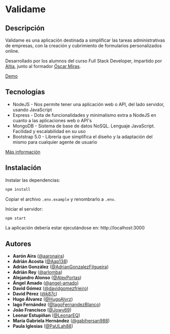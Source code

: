 # Validame

## Descripción


Validame es una aplicación destinada a simplificar las tareas administrativas de empresas, con la creación y cubrimiento de formularios personalizados online.

Desarrollado por los alumnos del curso Full Stack Developer, impartido por [Altia](https://www.altia.es/), junto al formador [Óscar Miras](https://github.com/omiras).

<a href="https://validame.herokuapp.com/" target="_blank">Demo</a>

## Tecnologías

- NodeJS - Nos permite tener una aplicación web o API, del lado servidor, usando JavaScript
- Express - Dota de funcionalidades y minimalismo extra a NodeJS en cuanto a las aplicaciones web o API's
- MongoDB - Sistema de base de datos NoSQL. Lenguaje JavaScript. Facilidad y escalabilidad en su uso
- Bootstrap 5.0 - Librería que simplifica el diseño y la adaptación del mismo para cualquier agente de usuario

[Más información](https://github.com/Formate-con-Altia/valida.me/wiki)

## Instalación

Instalar las dependencias:

```bash
npm install
```

Copiar el archivo `.env.example` y renombrarlo a `.env`.

Iniciar el servidor:

```bash
npm start
```

La aplicación debería estar ejecutándose en: http://localhost:3000

## Autores

- **Aarón Aira** ([@aaronaira](https://github.com/aaronaira))
- **Adrián Acosta** ([@Aap138](https://github.com/Aap138))
- **Adrián González** ([@AdrianGonzalezFilgueira](https://github.com/AdrianGonzalezFilgueira))
- **Adrián Rey** ([@arlomba](https://github.com/arlomba))
- **Alejandro Alonso** ([@AlexPortas](https://github.com/AlexPortas))
- **Ángel Amado** ([@angel-amado](https://github.com/angel-amado))
- **David Gómez** ([@davidgomezfrieiro](https://github.com/davidgomezfrieiro))
- **David Pérez** ([@k87c](https://github.com/k87c))
- **Hugo Álvarez** ([@HugoAlvrz](https://github.com/HugoAlvrz))
- **Iago Fernández** ([@IagoFernandezBlanco](https://github.com/IagoFernandezBlanco))
- **João Francisco** ([@Jowy69](https://github.com/Jowy69))
- **Leonar Estupiñan** ([@LeonarEQ](https://github.com/LeonarEQ))
- **María Gabriela Hernández** ([@gabihersan988](https://github.com/gabihersan988))
- **Paula Iglesias** ([@PaULah88](https://github.com/PaULah88))
